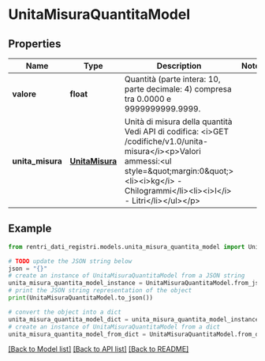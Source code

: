 # UnitaMisuraQuantitaModel


## Properties

Name | Type | Description | Notes
------------ | ------------- | ------------- | -------------
**valore** | **float** | Quantità (parte intera: 10, parte decimale: 4) compresa tra 0.0000 e 9999999999.9999. | 
**unita_misura** | [**UnitaMisura**](UnitaMisura.md) | Unità di misura della quantità  Vedi API di codifica: &lt;i&gt;GET /codifiche/v1.0/unita-misura&lt;/i&gt;&lt;p&gt;Valori ammessi:&lt;ul style&#x3D;\&quot;margin:0\&quot;&gt;&lt;li&gt;&lt;i&gt;kg&lt;/i&gt; - Chilogrammi&lt;/li&gt;&lt;li&gt;&lt;i&gt;l&lt;/i&gt; - Litri&lt;/li&gt;&lt;/ul&gt;&lt;/p&gt; | 

## Example

```python
from rentri_dati_registri.models.unita_misura_quantita_model import UnitaMisuraQuantitaModel

# TODO update the JSON string below
json = "{}"
# create an instance of UnitaMisuraQuantitaModel from a JSON string
unita_misura_quantita_model_instance = UnitaMisuraQuantitaModel.from_json(json)
# print the JSON string representation of the object
print(UnitaMisuraQuantitaModel.to_json())

# convert the object into a dict
unita_misura_quantita_model_dict = unita_misura_quantita_model_instance.to_dict()
# create an instance of UnitaMisuraQuantitaModel from a dict
unita_misura_quantita_model_from_dict = UnitaMisuraQuantitaModel.from_dict(unita_misura_quantita_model_dict)
```
[[Back to Model list]](../README.md#documentation-for-models) [[Back to API list]](../README.md#documentation-for-api-endpoints) [[Back to README]](../README.md)


